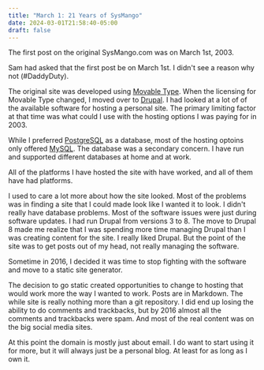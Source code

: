 ```yaml
---
title: "March 1: 21 Years of SysMango"
date: 2024-03-01T21:58:40-05:00
draft: false
---
```


The first post on the original SysMango.com was on March 1st, 2003.

Sam had asked that the first post be on March 1st.  I didn't see a reason why not (#DaddyDuty).

The original site was developed using [Movable Type](https://movabletype.org/).  When the licensing for Movable Type changed, I moved over to [Drupal](https://drupal.org).  I had looked at a lot of of the available software for hosting a personal site.  The primary limiting factor at that time was what could I use with the hosting options I was paying for in 2003.

While I preferred [PostgreSQL](https://www.postgresql.org/) as a database, most of the hosting optoins only offered [MySQL](https://www.mysql.com/).  The database was a secondary concern.  I have run and supported different databases at home and at work. 

All of the platforms I have hosted the site with have worked, and all of them have had platforms.  

I used to care a lot more about how the site looked.  Most of the problems was in finding a site that I could made look like I wanted it to look.  I didn't really have database problems.  Most of the software issues were just during software updates.  I had run Drupal from versions 3 to 8.  The move to Drupal 8 made me realize that I was spending more time managing Drupal than I was creating content for the site.  I really liked Drupal.  But the point of the site was to get posts out of my head, not really managing the software.

Sometime in 2016, I decided it was time to stop fighting with the software and move to a static site generator.  

The decision to go static created opportunities to change to hosting that would work more the way I wanted to work.  Posts are in Markdown.  The while site is really nothing more than a git repository.  I did end up losing the ability to do comments and trackbacks, but by 2016 almost all the comments and trackbacks were spam.  And most of the real content was on the big social media sites.

At this point the domain is mostly just about email.  I do want to start using it for more, but it will always just be a personal blog.  At least for as long as I own it.
